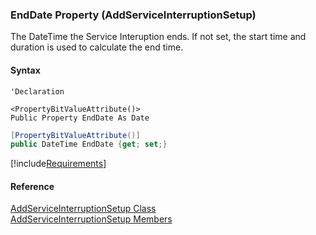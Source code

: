 ﻿### EndDate Property (AddServiceInterruptionSetup)

The DateTime the Service Interuption ends. If not set, the start time and duration is used to calculate the end time.

#### Syntax

```vbnet
'Declaration

<PropertyBitValueAttribute()>
Public Property EndDate As Date
```

```csharp
[PropertyBitValueAttribute()]
public DateTime EndDate {get; set;}
```

[!include[Requirements](../partials/requirements.md)]

#### Reference

[AddServiceInterruptionSetup Class](FChoice.Toolkits.Clarify~FChoice.Toolkits.Clarify.FieldOps.AddServiceInterruptionSetup.md)  
[AddServiceInterruptionSetup Members](FChoice.Toolkits.Clarify~FChoice.Toolkits.Clarify.FieldOps.AddServiceInterruptionSetup_members.md)